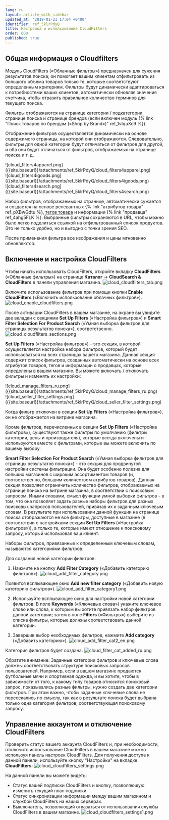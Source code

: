 ```yaml
---
lang: ru
layout: article_with_sidebar
updated_at: '2019-01-21 17:04 +0400'
identifier: ref_5klrPdyQ
title: Настройка и использование CloudFilters
order: 600
published: true
---
```

## Общая информация о Cloudfilters
Модуль CloudFilters («Облачные фильтры») предназначен для сужения результатов поиска; он помогает вашим клиентам отфильтровать из большого объема товаров только те, которые соответствуют определенным критериям. Фильтры будут динамически адаптироваться к потребностями ваших клиентов, автоматически обновляя значения счетчика, чтобы отразить правильное количество терминов для текущего поиска.

Фильтры отображаются на странице категории / подкатегории, странице поиска и странице брендов (если включен модуль {% link "Поиск товаров по брендам («Shop by Brand»)" ref_1vIquXc9 %}).

Отображение фильтров осуществляется динамически на основе содержимого страницы, на которой они отображаются. Следовательно, фильтры для одной категории будут отличаться от фильтров для другой, и оба они будут отличаться от фильтров, отображаемых на странице поиска и т. д.

<div class="ui stackable three column grid">
  <div class="column" markdown="span">![cloud_filters4apparel.png]({{site.baseurl}}/attachments/ref_5klrPdyQ/cloud_filters4apparel.png)</div>
  <div class="column" markdown="span">![cloud_filters4igoods.png]({{site.baseurl}}/attachments/ref_5klrPdyQ/cloud_filters4igoods.png)</div>
  <div class="column" markdown="span">![cloud_filters4search.png]({{site.baseurl}}/attachments/ref_5klrPdyQ/cloud_filters4search.png)</div>
</div>

Набор фильтров, отображаемых на странице, автоматически сужается и создается на основе релевантных {% link "атрибутов товара" ref_pXBwGdtu %}, [тегов товара](https://kb.x-cart.com/modules/product_tags.html) и информации {% link "продавца" ref_4ahg5FLK %}. Выбранные фильтры сохраняются в URL, чтобы можно было легко поделиться ссылкой на отфильтрованный список продуктов. Это не только удобно, но и выгодно с точки зрения SEO.

После применения фильтра все изображения и цены мгновенно обновляются.

## Включение и настройка CloudFilters
Чтобы начать использовать CloudFilters, откройте вкладку **CloudFilters** («Облачные фильтры») на странице **Каталог** -> **CloudSearch & CloudFilters** в панели управления магазина.
![cloud_cloudfilters_tab.png]({{site.baseurl}}/attachments/ref_5klrPdyQ/cloud_cloudfilters_tab.png)

Включите использование фильтров при помощи кнопки **Enable CloudFilters** («Включить использование облачных фильтров»).
![cloud_enable_cloudfilters.png]({{site.baseurl}}/attachments/ref_5klrPdyQ/cloud_enable_cloudfilters.png)

После активации CloudFilters в вашем магазине, на экране вы увидите две вкладки с секциями **Set Up Filters** («Настройка фильтров») и **Smart Filter Selection For Product Search** («Умная выборка фильтров для страницы результатов поиска»), соответственно.
![cloud_cloudfilters_sections.png]({{site.baseurl}}/attachments/ref_5klrPdyQ/cloud_cloudfilters_sections.png)

**Set Up Filters** («Настройка фильтров») - это секция, в которой осуществляется настройка набора фильтров, который будет использоваться на всех страницах вашего магазина. Данная секция содержит список фильтров, созданных автоматически на основе всех атрибутов товаров, тегов и информации о продавцах, которые определены в вашем магазине. Вы можете включать / отключать фильтры и изменять их настройки:

<div class="ui stackable two column grid">
  <div class="column" markdown="span">![cloud_manage_filters_ru.png]({{site.baseurl}}/attachments/ref_5klrPdyQ/cloud_manage_filters_ru.png)</div>
  <div class="column" markdown="span">![cloud_seller_filter_settings.png]({{site.baseurl}}/attachments/ref_5klrPdyQ/cloud_seller_filter_settings.png)
</div>
</div>

Когда фильтр отключен в секции **Set Up Filters** («Настройка фильтров»), он не отображается на витрине магазина. 

Кроме фильтров, перечисленных в секции **Set Up Filters** («Настройка фильтров»), существуют также фильтры по умолчанию (фильтры категории, цены и производителя), которые всегда включены и используются вместе с фильтрами, которые вы можете включить по вашему выбору.

**Smart Filter Selection For Product Search** («Умная выборка фильтров для страницы результатов поиска») - это секция для продвинутой настройки системы фильтрации. Она будет особенно полезна для больших магазинов с широким ассортиментом товаров (и, соответственно, большим количеством атрибутов товаров). Данная секция позволяет ограничить количество фильтров, отображаемых на странице поиска на витрине магазина, в соответствии с поисковым запросом. Иными словами, смысл функции умной выборки фильтров - в том, что она позволяет задать разные наборы фильтров для разных поисковых запросов пользователей, привязав их к заданным ключевым словам. В результате при использовании данной функции на странице поиска отображаются не все фильтры, доступные в магазине (в соответствии с настройками секции **Set Up Filters** («Настройка фильтров»)), а только те, которые имеют отношение к поисковому запросу, который использовал ваш клиент.

Наборы фильтров, привязанные к определенным ключевым словам, называются категориями фильтров.

Для создания новой категории фильтров:

1. Нажмите на кнопку **Add Filter Category** («Добавить категорию фильтров»).
![cloud_add_filter_category.png]({{site.baseurl}}/attachments/ref_5klrPdyQ/cloud_add_filter_category.png)

Появится всплывающее окно **Add new filter category** («Добавить новую категорию фильтров»).
![cloud_add_filter_category1.png]({{site.baseurl}}/attachments/ref_5klrPdyQ/cloud_add_filter_category1.png)

2. Используйте всплывающее окно для настройки новой категории фильтров: 
   В поле **Keywords** («Ключевые слова») укажите ключевое слово или слова, к которым вы хотите привязать набор фильтров данной категории; затем в поле **Filters** («Фильтры») выберите из списка фильтры, которые должны соответствовать данной категории. 

3. Завершив выбор необходимых фильтров, нажмите **Add category** («Добавить категорию»).
   ![cloud_add_filter_cat2_en.png]({{site.baseurl}}/attachments/ref_5klrPdyQ/cloud_add_filter_cat2_en.png)

Категория фильтров будет создана.
   ![cloud_filter_cat_added_ru.png]({{site.baseurl}}/attachments/ref_5klrPdyQ/cloud_filter_cat_added_ru.png)

Обратите внимание: Заданные категории фильтров и ключевые слова должны соответствовать структуре поисковых запросов пользователей. Например, если в вашем магазине продаются футбольные мячи и спортивная одежда, и вы хотите, чтобы в зависимости от того, к какому типу товаров относится поисковый запрос, показывались разные фильтры, нужно создать две категории фильтров. При этом важно, чтобы заданные ключевые слова не пересекались по смыслу, так как в результате поиска будет выбрана только одна категория фильтров, соответствующая поисковому запросу.

## Управление аккаунтом и отключение CloudFilters
<a id="cloudfilters-dashboard"></a>Проверить статус вашего аккаунта CloudFilters и, при необходимости, отключить использование CloudFilters в вашем магазине можно используя панель настроек CloudFilters. 
Для получения доступа к данной панели, используйте кнопку "Настройки" на вкладке **CloudFilters**:
![cloud_cloudfilters_settings.png]({{site.baseurl}}/attachments/ref_5klrPdyQ/cloud_cloudfilters_settings.png)

На данной панели вы можете видеть:

* Статус вашей подписки CloudFilters и кнопку, позволяющую изменить текущий план подписки.
* Статус синхронизации информации между вашим магазином и службой CloudFilters на наших серверах.
* Выключатель, позволяющий отказаться от использования службы CloudFilters в вашем магазине.
![cloud_cloudfilters_settings1.png]({{site.baseurl}}/attachments/ref_5klrPdyQ/cloud_cloudfilters_settings1.png)
